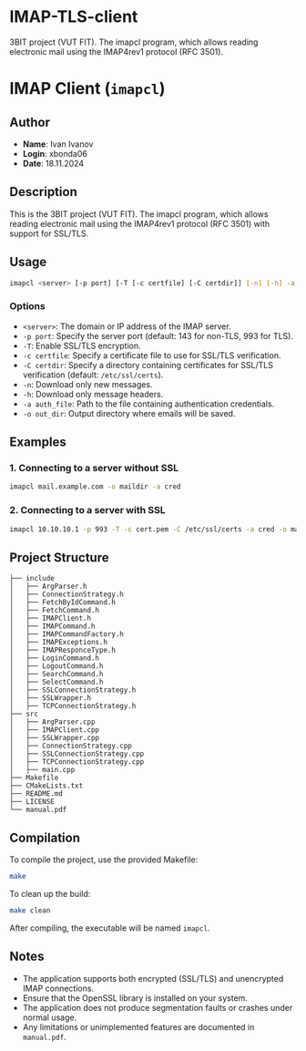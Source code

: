 # IMAP-TLS-client
3BIT project (VUT FIT). The imapcl program, which allows reading electronic mail using the IMAP4rev1 protocol (RFC 3501).

# IMAP Client (`imapcl`)

## Author
- **Name**: Ivan Ivanov
- **Login**: xbonda06
- **Date**: 18.11.2024

## Description
This is the 3BIT project (VUT FIT). The imapcl program, which allows reading electronic mail using the IMAP4rev1 protocol (RFC 3501) with support for SSL/TLS.

## Usage
```bash
imapcl <server> [-p port] [-T [-c certfile] [-C certdir]] [-n] [-h] -a auth_file -o out_dir
```

### Options
- `<server>`: The domain or IP address of the IMAP server.
- `-p port`: Specify the server port (default: 143 for non-TLS, 993 for TLS).
- `-T`: Enable SSL/TLS encryption.
- `-c certfile`: Specify a certificate file to use for SSL/TLS verification.
- `-C certdir`: Specify a directory containing certificates for SSL/TLS verification (default: `/etc/ssl/certs`).
- `-n`: Download only new messages.
- `-h`: Download only message headers.
- `-a auth_file`: Path to the file containing authentication credentials.
- `-o out_dir`: Output directory where emails will be saved.

## Examples
### 1. Connecting to a server without SSL
```bash
imapcl mail.example.com -o maildir -a cred
```

### 2. Connecting to a server with SSL
```bash
imapcl 10.10.10.1 -p 993 -T -c cert.pem -C /etc/ssl/certs -a cred -o maildir
```

## Project Structure
```
├── include
│   ├── ArgParser.h
│   ├── ConnectionStrategy.h
│   ├── FetchByIdCommand.h
│   ├── FetchCommand.h
│   ├── IMAPClient.h
│   ├── IMAPCommand.h
│   ├── IMAPCommandFactory.h
│   ├── IMAPExceptions.h
│   ├── IMAPResponceType.h
│   ├── LoginCommand.h
│   ├── LogoutCommand.h
│   ├── SearchCommand.h
│   ├── SelectCommand.h
│   ├── SSLConnectionStrategy.h
│   ├── SSLWrapper.h
│   ├── TCPConnectionStrategy.h
├── src
│   ├── ArgParser.cpp
│   ├── IMAPClient.cpp
│   ├── SSLWrapper.cpp
│   ├── ConnectionStrategy.cpp
│   ├── SSLConnectionStrategy.cpp
│   ├── TCPConnectionStrategy.cpp
│   ├── main.cpp
├── Makefile
├── CMakeLists.txt
├── README.md
├── LICENSE
└── manual.pdf

```

## Compilation

To compile the project, use the provided Makefile:
```bash
make
```

To clean up the build:
```bash
make clean
```

After compiling, the executable will be named `imapcl`.

## Notes
- The application supports both encrypted (SSL/TLS) and unencrypted IMAP connections.
- Ensure that the OpenSSL library is installed on your system.
- The application does not produce segmentation faults or crashes under normal usage.
- Any limitations or unimplemented features are documented in `manual.pdf`.